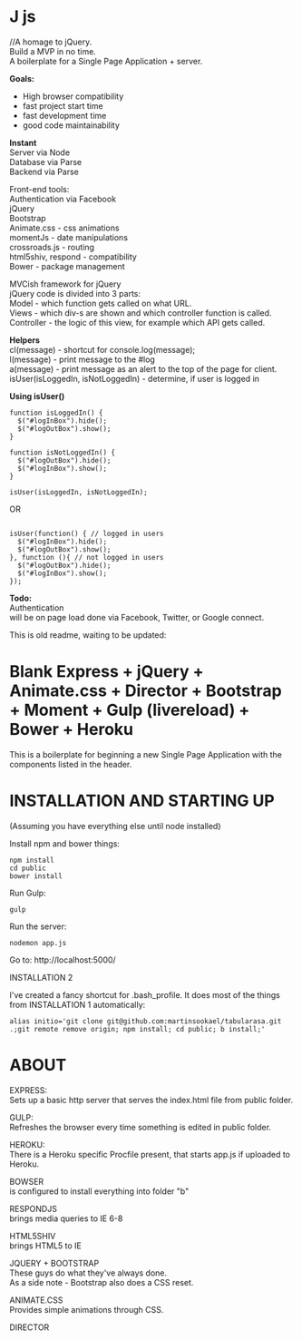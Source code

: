 J js  
===================

//A homage to jQuery.  
Build a MVP in no time.  
A boilerplate for a Single Page Application + server.  

**Goals:**  
* High browser compatibility  
* fast project start time  
* fast development time  
* good code maintainability  

**Instant**  
Server via Node  
Database via Parse  
Backend via Parse  

Front-end tools:  
Authentication via Facebook  
jQuery  
Bootstrap  
Animate.css - css animations  
momentJs - date manipulations  
crossroads.js - routing  
html5shiv, respond - compatibility  
Bower - package management  

MVCish framework for jQuery  
jQuery code is divided into 3 parts:  
Model - which function gets called on what URL.  
Views - which div-s are shown and which controller function is called.  
Controller - the logic of this view, for example which API gets called.  

**Helpers**  
cl(message) - shortcut for console.log(message);  
l(message) - print message to the #log  
a(message) - print message as an alert to the top of the page for client.  
isUser(isLoggedIn, isNotLoggedIn) - determine, if user is logged in  

**Using isUser()**  
```
function isLoggedIn() {
  $("#logInBox").hide();
  $("#logOutBox").show();  
}

function isNotLoggedIn() {
  $("#logOutBox").hide();  
  $("#logInBox").show();
}

isUser(isLoggedIn, isNotLoggedIn);  

```
OR  
```

isUser(function() { // logged in users
  $("#logInBox").hide();
  $("#logOutBox").show();  
}, function (){ // not logged in users
  $("#logOutBox").hide();  
  $("#logInBox").show();
});  

```







**Todo:**  
Authentication  
will be on page load done via Facebook, Twitter, or Google connect.








This is old readme, waiting to be updated:


Blank Express + jQuery + Animate.css + Director + Bootstrap + Moment + Gulp (livereload) + Bower + Heroku  
===================


This is a boilerplate for beginning a new Single Page Application with the components listed in the header.


INSTALLATION AND STARTING UP
===================  

(Assuming you have everything else until node installed)  

Install npm and bower things:  
```
npm install  
cd public  
bower install  
```  

Run Gulp:  
```
gulp  
```  

Run the server:  
```
nodemon app.js
```  

Go to: http://localhost:5000/


INSTALLATION 2  

I've created a fancy shortcut for .bash_profile.
It does most of the things from INSTALLATION 1 automatically:  

```
alias initio='git clone git@github.com:martinsookael/tabularasa.git .;git remote remove origin; npm install; cd public; b install;'

```

ABOUT  
===================  


EXPRESS:  
Sets up a basic http server that serves the index.html file from public folder.  

GULP:  
Refreshes the browser every time something is edited in public folder.  

HEROKU:  
There is a Heroku specific Procfile present, that starts app.js if uploaded to Heroku.  

BOWSER  
is configured to install everything into folder "b"  

RESPONDJS  
brings media queries to IE 6-8  

HTML5SHIV  
brings HTML5 to IE  

JQUERY + BOOTSTRAP  
These guys do what they've always done.  
As a side note - Bootstrap also does a CSS reset.  

ANIMATE.CSS  
Provides simple animations through CSS.

DIRECTOR

